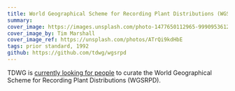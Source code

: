 ```yaml
---
title: World Geographical Scheme for Recording Plant Distributions (WGSRPD)
summary: 
cover_image: https://images.unsplash.com/photo-1477650112965-999095361212
cover_image_by: Tim Marshall
cover_image_ref: https://unsplash.com/photos/ATrQi9kdHbE
tags: prior standard, 1992
github: https://github.com/tdwg/wgsrpd
---
```


TDWG is [currently looking for people](https://mailchi.mp/81fd784a1f79/curators-needed-tdwg-world-geographical-scheme-for-recording-plant-distributions?e=99640a1a77) to curate the World Geographical Scheme for Recording Plant Distributions (WGSRPD). 


